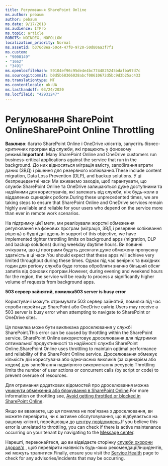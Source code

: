 ```yaml
---
title: Регулювання SharePoint Online
ms.author: pebaum
author: pebaum
ms.date: 9/17/2018
ms.audience: ITPro
ms.topic: article
ROBOTS: NOINDEX, NOFOLLOW
localization_priority: Normal
ms.assetid: b376d8ea-50c4-47f0-9720-50d80aa3f7f1
ms.custom:
- "9000149"
- "1662"
- "3491"
ms.openlocfilehash: 59104ef96c95de4e4bc7744825245bdafba97d7c
ms.sourcegitcommit: b0d5b68366028abcf08610672d5bc9d3b25ac433
ms.translationtype: MT
ms.contentlocale: uk-UA
ms.lasthandoff: 03/24/2020
ms.locfileid: "42931247"
---
```

# <a name="sharepoint-online-throttling"></a><span data-ttu-id="e4d75-102">Регулювання SharePoint Online</span><span class="sxs-lookup"><span data-stu-id="e4d75-102">SharePoint Online Throttling</span></span>

<span data-ttu-id="e4d75-103">**Важливо**: багато SharePoint Online і OneDrive клієнтів, запустіть бізнес-критичних програм від служби, які працюють у фоновому режимі.</span><span class="sxs-lookup"><span data-stu-id="e4d75-103">**Important**: Many SharePoint Online and OneDrive customers run business-critical applications against the service that run in the background.</span></span> <span data-ttu-id="e4d75-104">До них відносяться міграція вмісту, запобігання втрати даних (ЗВД) і рішення для резервного копіювання.</span><span class="sxs-lookup"><span data-stu-id="e4d75-104">These include content migration, Data Loss Prevention (DLP), and backup solutions.</span></span> <span data-ttu-id="e4d75-105">У ці безпрецедентні часи Ми вживаємо заходів, щоб гарантувати, що служби SharePoint Online та OneDrive залишаються дуже доступними та надійними для користувачів, які залежать від служби, ніж будь-коли в віддалених сценаріях роботи.</span><span class="sxs-lookup"><span data-stu-id="e4d75-105">During these unprecedented times, we are taking steps to ensure that SharePoint Online and OneDrive services remain highly available and reliable for your users who depend on the service more than ever in remote work scenarios.</span></span>

<span data-ttu-id="e4d75-106">На підтримку цієї мети, ми реалізували жорсткі обмеження регулювання на фонових програм (міграція, ЗВД і резервне копіювання рішень) в будні дні вдень.</span><span class="sxs-lookup"><span data-stu-id="e4d75-106">In support of this objective, we have implemented tighter throttling limits on background apps (migration, DLP and backup solutions) during weekday daytime hours.</span></span> <span data-ttu-id="e4d75-107">Ви повинні очікувати, що ці програми будуть досягати дуже обмежену пропускну здатність в ці часи.</span><span class="sxs-lookup"><span data-stu-id="e4d75-107">You should expect that these apps will achieve very limited throughput during these times.</span></span> <span data-ttu-id="e4d75-108">Однак під час вечірніх та вихідних годин для регіону служба буде готова обробляти значно більший обсяг запитів від фонових програм.</span><span class="sxs-lookup"><span data-stu-id="e4d75-108">However, during evening and weekend hours for the region, the service will be ready to process a significantly higher volume of requests from background apps.</span></span>

<span data-ttu-id="e4d75-109">**503 сервер зайнятий, помилка**</span><span class="sxs-lookup"><span data-stu-id="e4d75-109">**503 server is busy error**</span></span>

<span data-ttu-id="e4d75-110">Користувачі можуть отримувати 503 сервер зайнятий, помилка під час спроби перейти до SharePoint або OneDrive сайтів.</span><span class="sxs-lookup"><span data-stu-id="e4d75-110">Users may receive a 503 server is busy error when attempting to navigate to SharePoint or OneDrive sites.</span></span> 

<span data-ttu-id="e4d75-111">Ця помилка може бути викликана дроселювання у службі SharePoint.</span><span class="sxs-lookup"><span data-stu-id="e4d75-111">This error can be caused by throttling within the SharePoint service.</span></span> <span data-ttu-id="e4d75-112">SharePoint Online використовує дроселювання для підтримки оптимальної продуктивності та надійності служби SharePoint Online.</span><span class="sxs-lookup"><span data-stu-id="e4d75-112">SharePoint Online uses throttling to maintain optimal performance and reliability of the SharePoint Online service.</span></span> <span data-ttu-id="e4d75-113">Дроселювання обмежує кількість дій користувача або одночасних викликів (за сценарієм або кодом) для запобігання надмірного використання ресурсів.</span><span class="sxs-lookup"><span data-stu-id="e4d75-113">Throttling limits the number of user actions or concurrent calls (by script or code) to prevent overuse of resources.</span></span> 

<span data-ttu-id="e4d75-114">Для отримання додаткових відомостей про дроселювання можна [уникнути обмеження або блокування в SharePoint Online](https://docs.microsoft.com/sharepoint/dev/general-development/how-to-avoid-getting-throttled-or-blocked-in-sharepoint-online).</span><span class="sxs-lookup"><span data-stu-id="e4d75-114">For more information on throttling see, [Avoid getting throttled or blocked in SharePoint Online](https://docs.microsoft.com/sharepoint/dev/general-development/how-to-avoid-getting-throttled-or-blocked-in-sharepoint-online).</span></span>

<span data-ttu-id="e4d75-115">Якщо ви вважаєте, що ця помилка не пов'язана з дроселювання, ви можете перевірити, чи є активне обслуговування, що відбувається на вашому клієнті, перейшовши до [центру повідомлень](https://portal.office.com/adminportal/home#/MessageCenter).</span><span class="sxs-lookup"><span data-stu-id="e4d75-115">If you believe this error is unrelated to throttling, you can check if there is active maintenance occurring on your tenant by navigating to the [Message center](https://portal.office.com/adminportal/home#/MessageCenter).</span></span>

 <span data-ttu-id="e4d75-116">Нарешті, переконайтеся, що ви відвідаєте сторінку [служби охорони здоров'я](https://portal.office.com/adminportal/home#/servicehealth) , щоб перевірити наявність будь-яких рекомендації/інцидентів, які можуть трапитися.</span><span class="sxs-lookup"><span data-stu-id="e4d75-116">Finally, ensure you visit the [Service Health](https://portal.office.com/adminportal/home#/servicehealth) page to check for any advisories/incidents that may be occurring.</span></span>

